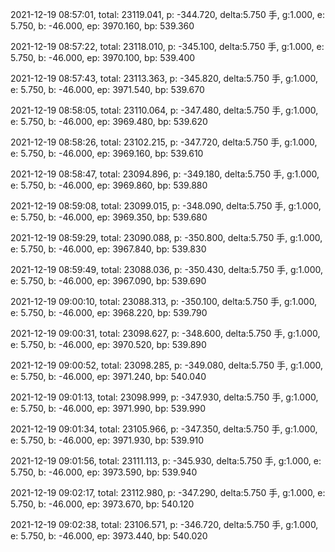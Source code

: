 2021-12-19 08:57:01, total: 23119.041, p: -344.720, delta:5.750 手, g:1.000, e: 5.750, b: -46.000, ep: 3970.160, bp: 539.360

2021-12-19 08:57:22, total: 23118.010, p: -345.100, delta:5.750 手, g:1.000, e: 5.750, b: -46.000, ep: 3970.100, bp: 539.400

2021-12-19 08:57:43, total: 23113.363, p: -345.820, delta:5.750 手, g:1.000, e: 5.750, b: -46.000, ep: 3971.540, bp: 539.670

2021-12-19 08:58:05, total: 23110.064, p: -347.480, delta:5.750 手, g:1.000, e: 5.750, b: -46.000, ep: 3969.480, bp: 539.620

2021-12-19 08:58:26, total: 23102.215, p: -347.720, delta:5.750 手, g:1.000, e: 5.750, b: -46.000, ep: 3969.160, bp: 539.610

2021-12-19 08:58:47, total: 23094.896, p: -349.180, delta:5.750 手, g:1.000, e: 5.750, b: -46.000, ep: 3969.860, bp: 539.880

2021-12-19 08:59:08, total: 23099.015, p: -348.090, delta:5.750 手, g:1.000, e: 5.750, b: -46.000, ep: 3969.350, bp: 539.680

2021-12-19 08:59:29, total: 23090.088, p: -350.800, delta:5.750 手, g:1.000, e: 5.750, b: -46.000, ep: 3967.840, bp: 539.830

2021-12-19 08:59:49, total: 23088.036, p: -350.430, delta:5.750 手, g:1.000, e: 5.750, b: -46.000, ep: 3967.090, bp: 539.690

2021-12-19 09:00:10, total: 23088.313, p: -350.100, delta:5.750 手, g:1.000, e: 5.750, b: -46.000, ep: 3968.220, bp: 539.790

2021-12-19 09:00:31, total: 23098.627, p: -348.600, delta:5.750 手, g:1.000, e: 5.750, b: -46.000, ep: 3970.520, bp: 539.890

2021-12-19 09:00:52, total: 23098.285, p: -349.080, delta:5.750 手, g:1.000, e: 5.750, b: -46.000, ep: 3971.240, bp: 540.040

2021-12-19 09:01:13, total: 23098.999, p: -347.930, delta:5.750 手, g:1.000, e: 5.750, b: -46.000, ep: 3971.990, bp: 539.990

2021-12-19 09:01:34, total: 23105.966, p: -347.350, delta:5.750 手, g:1.000, e: 5.750, b: -46.000, ep: 3971.930, bp: 539.910

2021-12-19 09:01:56, total: 23111.113, p: -345.930, delta:5.750 手, g:1.000, e: 5.750, b: -46.000, ep: 3973.590, bp: 539.940

2021-12-19 09:02:17, total: 23112.980, p: -347.290, delta:5.750 手, g:1.000, e: 5.750, b: -46.000, ep: 3973.670, bp: 540.120

2021-12-19 09:02:38, total: 23106.571, p: -346.720, delta:5.750 手, g:1.000, e: 5.750, b: -46.000, ep: 3973.440, bp: 540.020